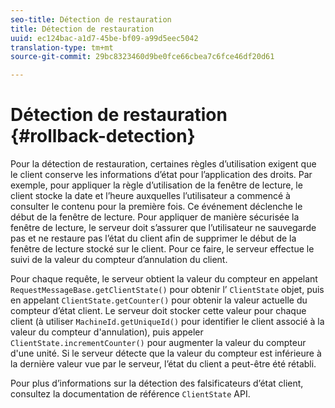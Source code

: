 ```yaml
---
seo-title: Détection de restauration
title: Détection de restauration
uuid: ec124bac-a1d7-45be-bf09-a99d5eec5042
translation-type: tm+mt
source-git-commit: 29bc8323460d9be0fce66cbea7c6fce46df20d61

---
```



# Détection de restauration {#rollback-detection}

Pour la détection de restauration, certaines règles d’utilisation exigent que le client conserve les informations d’état pour l’application des droits. Par exemple, pour appliquer la règle d’utilisation de la fenêtre de lecture, le client stocke la date et l’heure auxquelles l’utilisateur a commencé à consulter le contenu pour la première fois. Ce événement déclenche le début de la fenêtre de lecture. Pour appliquer de manière sécurisée la fenêtre de lecture, le serveur doit s’assurer que l’utilisateur ne sauvegarde pas et ne restaure pas l’état du client afin de supprimer le début de la fenêtre de lecture stocké sur le client. Pour ce faire, le serveur effectue le suivi de la valeur du compteur d’annulation du client.

Pour chaque requête, le serveur obtient la valeur du compteur en appelant `RequestMessageBase.getClientState()` pour obtenir l’ `ClientState` objet, puis en appelant `ClientState.getCounter()` pour obtenir la valeur actuelle du compteur d’état client. Le serveur doit stocker cette valeur pour chaque client (à utiliser `MachineId.getUniqueId()` pour identifier le client associé à la valeur du compteur d&#39;annulation), puis appeler `ClientState.incrementCounter()` pour augmenter la valeur du compteur d&#39;une unité. Si le serveur détecte que la valeur du compteur est inférieure à la dernière valeur vue par le serveur, l’état du client a peut-être été rétabli.

Pour plus d’informations sur la détection des falsificateurs d’état client, consultez la documentation de référence `ClientState` API.
